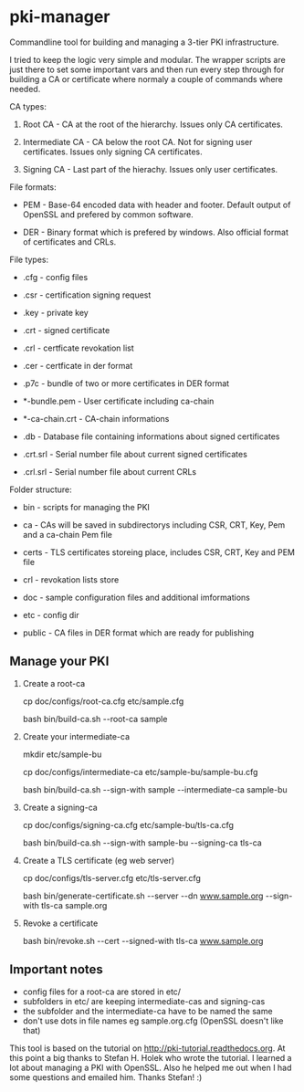 pki-manager
===========

Commandline tool for building and managing a 3-tier PKI infrastructure.

I tried to keep the logic very simple and modular. The wrapper scripts are just there to set some important vars and then run every step through for building a CA or certificate where normaly a couple of commands where needed.

CA types:

 1. Root CA - CA at the root of the hierarchy. Issues only CA certificates.

 2. Intermediate CA - CA below the root CA. Not for signing user certificates. Issues only signing CA certificates.

 3. Signing CA - Last part of the hierachy. Issues only user certificates. 

File formats:

 - PEM - Base-64 encoded data with header and footer. Default output of OpenSSL and prefered by common software.

 - DER - Binary format which is prefered by windows. Also official format of certificates and CRLs.

File types:

 - .cfg - config files

 - .csr - certification signing request

 - .key - private key

 - .crt - signed certificate

 - .crl - certficate revokation list

 - .cer - certficate in der format

 - .p7c - bundle of two or more certificates in DER format

 - *-bundle.pem - User certificate including ca-chain

 - *-ca-chain.crt - CA-chain informations

 - .db - Database file containing informations about signed certificates

 - .crt.srl - Serial number file about current signed certificates

 - .crl.srl - Serial number file about current CRLs

Folder structure:

 - bin - scripts for managing the PKI

 - ca - CAs will be saved in subdirectorys including CSR, CRT, Key, Pem and a ca-chain Pem file

 - certs - TLS certificates storeing place, includes CSR, CRT, Key and PEM file

 - crl - revokation lists store

 - doc - sample configuration files and additional imformations

 - etc - config dir

 - public - CA files in DER format which are ready for publishing

Manage your PKI
---------------

 1. Create a root-ca

	cp doc/configs/root-ca.cfg etc/sample.cfg

	bash bin/build-ca.sh --root-ca sample

 2. Create your intermediate-ca

	mkdir etc/sample-bu

	cp doc/configs/intermediate-ca etc/sample-bu/sample-bu.cfg

	bash bin/build-ca.sh --sign-with sample --intermediate-ca sample-bu

 3. Create a signing-ca

	cp doc/configs/signing-ca.cfg etc/sample-bu/tls-ca.cfg

	bash bin/build-ca.sh --sign-with sample-bu --signing-ca tls-ca

 4. Create a TLS certificate (eg web server)

	cp doc/configs/tls-server.cfg etc/tls-server.cfg

	bash bin/generate-certificate.sh --server --dn www.sample.org --sign-with tls-ca sample.org

 5. Revoke a certificate

	bash bin/revoke.sh --cert --signed-with tls-ca www.sample.org

Important notes
---------------

 - config files for a root-ca are stored in etc/
 - subfolders in etc/ are keeping intermediate-cas and signing-cas
 - the subfolder and the intermediate-ca have to be named the same
 - don't use dots in file names eg sample.org.cfg (OpenSSL doesn't like that)


This tool is based on the tutorial on http://pki-tutorial.readthedocs.org. At this point a big thanks to Stefan H. Holek who wrote the tutorial. I learned a lot about managing a PKI with OpenSSL. Also he helped me out when I had some questions and emailed him. Thanks Stefan! :)